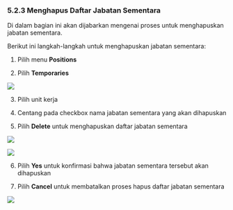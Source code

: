 ### **5.2.3 Menghapus Daftar Jabatan Sementara**

Di dalam bagian ini akan dijabarkan mengenai proses untuk menghapuskan jabatan sementara. 

Berikut ini langkah-langkah untuk menghapuskan jabatan sementara:

1. Pilih menu **Positions**

2. Pilih **Temporaries**

![](media/93a6f2d30b619ec5b6bb50ad0424c326.png)

3. Pilih unit kerja

4. Centang pada checkbox nama jabatan sementara yang akan dihapuskan

5. Pilih **Delete** untuk menghapuskan daftar jabatan sementara

![](media/7b36fb5e9baf378dd3bffff3ab722bed.jpg)

![](media/6901710d7af335006cffdd68d862abe0.png)

6. Pilih **Yes** untuk konfirmasi bahwa jabatan sementara tersebut akan dihapuskan

7. Pilih **Cancel** untuk membatalkan proses hapus daftar jabatan sementara

![](media/4cb326292d033b84fcbd4a47c3e7e5aa.jpg)
